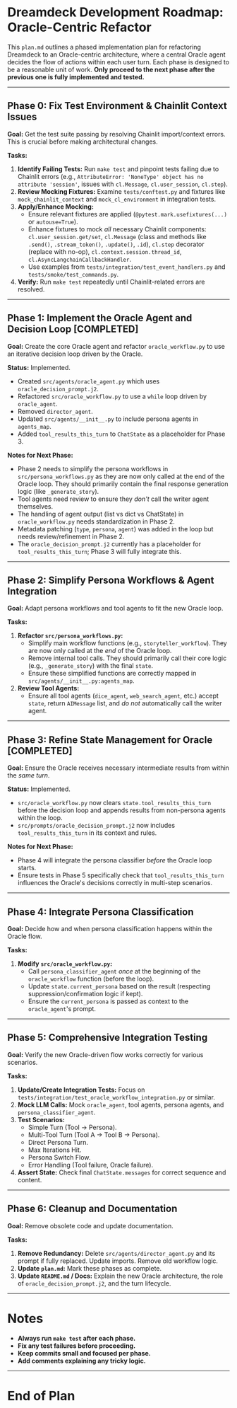 # Dreamdeck Development Roadmap: Oracle-Centric Refactor

This `plan.md` outlines a phased implementation plan for refactoring Dreamdeck to an Oracle-centric architecture, where a central Oracle agent decides the flow of actions within each user turn.
Each phase is designed to be a reasonable unit of work.
**Only proceed to the next phase after the previous one is fully implemented and tested.**

---

## Phase 0: Fix Test Environment & Chainlit Context Issues

**Goal:** Get the test suite passing by resolving Chainlit import/context errors. This is crucial before making architectural changes.

**Tasks:**
1.  **Identify Failing Tests:** Run `make test` and pinpoint tests failing due to Chainlit errors (e.g., `AttributeError: 'NoneType' object has no attribute 'session'`, issues with `cl.Message`, `cl.user_session`, `cl.step`).
2.  **Review Mocking Fixtures:** Examine `tests/conftest.py` and fixtures like `mock_chainlit_context` and `mock_cl_environment` in integration tests.
3.  **Apply/Enhance Mocking:**
    *   Ensure relevant fixtures are applied (`@pytest.mark.usefixtures(...)` or `autouse=True`).
    *   Enhance fixtures to mock *all* necessary Chainlit components: `cl.user_session.get/set`, `cl.Message` (class and methods like `.send()`, `.stream_token()`, `.update()`, `.id`), `cl.step` decorator (replace with no-op), `cl.context.session.thread_id`, `cl.AsyncLangchainCallbackHandler`.
    *   Use examples from `tests/integration/test_event_handlers.py` and `tests/smoke/test_commands.py`.
4.  **Verify:** Run `make test` repeatedly until Chainlit-related errors are resolved.

---

## Phase 1: Implement the Oracle Agent and Decision Loop [COMPLETED]

**Goal:** Create the core Oracle agent and refactor `oracle_workflow.py` to use an iterative decision loop driven by the Oracle.

**Status:** Implemented.
*   Created `src/agents/oracle_agent.py` which uses `oracle_decision_prompt.j2`.
*   Refactored `src/oracle_workflow.py` to use a `while` loop driven by `oracle_agent`.
*   Removed `director_agent`.
*   Updated `src/agents/__init__.py` to include persona agents in `agents_map`.
*   Added `tool_results_this_turn` to `ChatState` as a placeholder for Phase 3.

**Notes for Next Phase:**
*   Phase 2 needs to simplify the persona workflows in `src/persona_workflows.py` as they are now only called at the end of the Oracle loop. They should primarily contain the final response generation logic (like `_generate_story`).
*   Tool agents need review to ensure they *don't* call the writer agent themselves.
*   The handling of agent output (list vs dict vs ChatState) in `oracle_workflow.py` needs standardization in Phase 2.
*   Metadata patching (`type`, `persona`, `agent`) was added in the loop but needs review/refinement in Phase 2.
*   The `oracle_decision_prompt.j2` currently has a placeholder for `tool_results_this_turn`; Phase 3 will fully integrate this.

---

## Phase 2: Simplify Persona Workflows & Agent Integration

**Goal:** Adapt persona workflows and tool agents to fit the new Oracle loop.

**Tasks:**
1.  **Refactor `src/persona_workflows.py`:**
    *   Simplify main workflow functions (e.g., `storyteller_workflow`). They are now only called at the *end* of the Oracle loop.
    *   Remove internal tool calls. They should primarily call their core logic (e.g., `_generate_story`) with the final `state`.
    *   Ensure these simplified functions are correctly mapped in `src/agents/__init__.py:agents_map`.
2.  **Review Tool Agents:**
    *   Ensure all tool agents (`dice_agent`, `web_search_agent`, etc.) accept `state`, return `AIMessage` list, and *do not* automatically call the writer agent.

---

## Phase 3: Refine State Management for Oracle [COMPLETED]

**Goal:** Ensure the Oracle receives necessary intermediate results from within the *same turn*.

**Status:** Implemented.
*   `src/oracle_workflow.py` now clears `state.tool_results_this_turn` before the decision loop and appends results from non-persona agents within the loop.
*   `src/prompts/oracle_decision_prompt.j2` now includes `tool_results_this_turn` in its context and rules.

**Notes for Next Phase:**
*   Phase 4 will integrate the persona classifier *before* the Oracle loop starts.
*   Ensure tests in Phase 5 specifically check that `tool_results_this_turn` influences the Oracle's decisions correctly in multi-step scenarios.

---

## Phase 4: Integrate Persona Classification

**Goal:** Decide how and when persona classification happens within the Oracle flow.

**Tasks:**
1.  **Modify `src/oracle_workflow.py`:**
    *   Call `persona_classifier_agent` *once* at the beginning of the `oracle_workflow` function (before the loop).
    *   Update `state.current_persona` based on the result (respecting suppression/confirmation logic if kept).
    *   Ensure the `current_persona` is passed as context to the `oracle_agent`'s prompt.

---

## Phase 5: Comprehensive Integration Testing

**Goal:** Verify the new Oracle-driven flow works correctly for various scenarios.

**Tasks:**
1.  **Update/Create Integration Tests:** Focus on `tests/integration/test_oracle_workflow_integration.py` or similar.
2.  **Mock LLM Calls:** Mock `oracle_agent`, tool agents, persona agents, and `persona_classifier_agent`.
3.  **Test Scenarios:**
    *   Simple Turn (Tool -> Persona).
    *   Multi-Tool Turn (Tool A -> Tool B -> Persona).
    *   Direct Persona Turn.
    *   Max Iterations Hit.
    *   Persona Switch Flow.
    *   Error Handling (Tool failure, Oracle failure).
4.  **Assert State:** Check final `ChatState.messages` for correct sequence and content.

---

## Phase 6: Cleanup and Documentation

**Goal:** Remove obsolete code and update documentation.

**Tasks:**
1.  **Remove Redundancy:** Delete `src/agents/director_agent.py` and its prompt if fully replaced. Update imports. Remove old workflow logic.
2.  **Update `plan.md`:** Mark these phases as complete.
3.  **Update `README.md` / Docs:** Explain the new Oracle architecture, the role of `oracle_decision_prompt.j2`, and the turn lifecycle.

---

# Notes

- **Always run `make test` after each phase.**
- **Fix any test failures before proceeding.**
- **Keep commits small and focused per phase.**
- **Add comments explaining any tricky logic.**

---

# End of Plan
